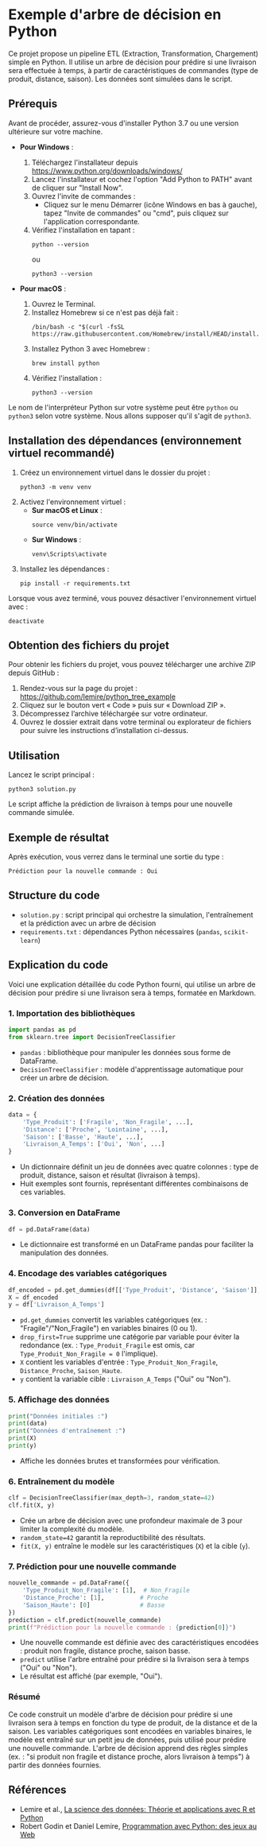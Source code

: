 # Exemple d'arbre de décision en Python

Ce projet propose un pipeline ETL (Extraction, Transformation, Chargement) simple en Python. Il utilise un arbre de décision pour prédire si une livraison sera effectuée à temps, à partir de caractéristiques de commandes (type de produit, distance, saison). Les données sont simulées dans le script.

## Prérequis

Avant de procéder, assurez-vous d'installer Python 3.7 ou une version ultérieure sur votre machine.

- **Pour Windows** :
  1. Téléchargez l'installateur depuis https://www.python.org/downloads/windows/
  2. Lancez l'installateur et cochez l'option "Add Python to PATH" avant de cliquer sur "Install Now".
  3. Ouvrez l'invite de commandes :
     - Cliquez sur le menu Démarrer (icône Windows en bas à gauche), tapez "Invite de commandes" ou "cmd", puis cliquez sur l'application correspondante.
  4. Vérifiez l'installation en tapant :
     ```
     python --version
     ```
     ou
     ```
     python3 --version
     ```

- **Pour macOS** :
  1. Ouvrez le Terminal.
  2. Installez Homebrew si ce n'est pas déjà fait :
     ```
     /bin/bash -c "$(curl -fsSL https://raw.githubusercontent.com/Homebrew/install/HEAD/install.sh)"
     ```
  3. Installez Python 3 avec Homebrew :
     ```
     brew install python
     ```
  4. Vérifiez l'installation :
     ```
     python3 --version
     ```

Le nom de l'interpréteur Python sur votre système peut être `python` ou `python3` selon votre système. Nous allons supposer qu'il s'agit de `python3`.

## Installation des dépendances (environnement virtuel recommandé)

1. Créez un environnement virtuel dans le dossier du projet :
   ```
   python3 -m venv venv
   ```
2. Activez l'environnement virtuel :
   - **Sur macOS et Linux** :
     ```
     source venv/bin/activate
     ```
   - **Sur Windows** :
     ```
     venv\Scripts\activate
     ```
3. Installez les dépendances :
   ```
   pip install -r requirements.txt
   ```

Lorsque vous avez terminé, vous pouvez désactiver l'environnement virtuel avec :
```
deactivate
```

## Obtention des fichiers du projet

Pour obtenir les fichiers du projet, vous pouvez télécharger une archive ZIP depuis GitHub :

1. Rendez-vous sur la page du projet : https://github.com/lemire/python_tree_example
2. Cliquez sur le bouton vert « Code » puis sur « Download ZIP ».
3. Décompressez l’archive téléchargée sur votre ordinateur.
4. Ouvrez le dossier extrait dans votre terminal ou explorateur de fichiers pour suivre les instructions d’installation ci-dessus.

## Utilisation

Lancez le script principal :

```
python3 solution.py
```

Le script affiche la prédiction de livraison à temps pour une nouvelle commande simulée.

## Exemple de résultat
Après exécution, vous verrez dans le terminal une sortie du type :

```
Prédiction pour la nouvelle commande : Oui
```

## Structure du code
- `solution.py` : script principal qui orchestre la simulation, l'entraînement et la prédiction avec un arbre de décision
- `requirements.txt` : dépendances Python nécessaires (`pandas`, `scikit-learn`)


## Explication du code

Voici une explication détaillée du code Python fourni, qui utilise un arbre de décision pour prédire si une livraison sera à temps, formatée en Markdown.

### 1. Importation des bibliothèques
```python
import pandas as pd
from sklearn.tree import DecisionTreeClassifier
```
- `pandas` : bibliothèque pour manipuler les données sous forme de DataFrame.
- `DecisionTreeClassifier` : modèle d'apprentissage automatique pour créer un arbre de décision.

### 2. Création des données
```python
data = {
    'Type_Produit': ['Fragile', 'Non_Fragile', ...],
    'Distance': ['Proche', 'Lointaine', ...],
    'Saison': ['Basse', 'Haute', ...],
    'Livraison_A_Temps': ['Oui', 'Non', ...]
}
```
- Un dictionnaire définit un jeu de données avec quatre colonnes : type de produit, distance, saison et résultat (livraison à temps).
- Huit exemples sont fournis, représentant différentes combinaisons de ces variables.

### 3. Conversion en DataFrame
```python
df = pd.DataFrame(data)
```
- Le dictionnaire est transformé en un DataFrame pandas pour faciliter la manipulation des données.

### 4. Encodage des variables catégoriques
```python
df_encoded = pd.get_dummies(df[['Type_Produit', 'Distance', 'Saison']], drop_first=True)
X = df_encoded
y = df['Livraison_A_Temps']
```
- `pd.get_dummies` convertit les variables catégoriques (ex. : "Fragile"/"Non_Fragile") en variables binaires (0 ou 1).
- `drop_first=True` supprime une catégorie par variable pour éviter la redondance (ex. : `Type_Produit_Fragile` est omis, car `Type_Produit_Non_Fragile = 0` l'implique).
- `X` contient les variables d'entrée : `Type_Produit_Non_Fragile`, `Distance_Proche`, `Saison_Haute`.
- `y` contient la variable cible : `Livraison_A_Temps` ("Oui" ou "Non").

### 5. Affichage des données
```python
print("Données initiales :")
print(data)
print("Données d'entraînement :")
print(X)
print(y)
```
- Affiche les données brutes et transformées pour vérification.

### 6. Entraînement du modèle
```python
clf = DecisionTreeClassifier(max_depth=3, random_state=42)
clf.fit(X, y)
```
- Crée un arbre de décision avec une profondeur maximale de 3 pour limiter la complexité du modèle.
- `random_state=42` garantit la reproductibilité des résultats.
- `fit(X, y)` entraîne le modèle sur les caractéristiques (`X`) et la cible (`y`).

### 7. Prédiction pour une nouvelle commande
```python
nouvelle_commande = pd.DataFrame({
    'Type_Produit_Non_Fragile': [1],  # Non_Fragile
    'Distance_Proche': [1],          # Proche
    'Saison_Haute': [0]              # Basse
})
prediction = clf.predict(nouvelle_commande)
print(f"Prédiction pour la nouvelle commande : {prediction[0]}")
```
- Une nouvelle commande est définie avec des caractéristiques encodées : produit non fragile, distance proche, saison basse.
- `predict` utilise l'arbre entraîné pour prédire si la livraison sera à temps ("Oui" ou "Non").
- Le résultat est affiché (par exemple, "Oui").

### Résumé
Ce code construit un modèle d'arbre de décision pour prédire si une livraison sera à temps en fonction du type de produit, de la distance et de la saison. Les variables catégoriques sont encodées en variables binaires, le modèle est entraîné sur un petit jeu de données, puis utilisé pour prédire une nouvelle commande. L'arbre de décision apprend des règles simples (ex. : "si produit non fragile et distance proche, alors livraison à temps") à partir des données fournies.

## Références

- Lemire et al., [La science des données: Théorie et applications avec R et Python](https://www.amazon.ca/science-donn%C3%A9es-Th%C3%A9orie-applications-Python/dp/B0D53QXGKM)
- Robert Godin et Daniel Lemire, [Programmation avec Python: des jeux au Web](https://www.amazon.ca/Programmation-avec-Python-jeux-Web/dp/B0CVX9296P)




